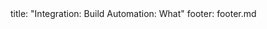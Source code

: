 <frontmatter>
title: "Integration: Build Automation: What"
footer: footer.md
</frontmatter>

<include src="unit-inPage-asFlat.md" boilerplate />